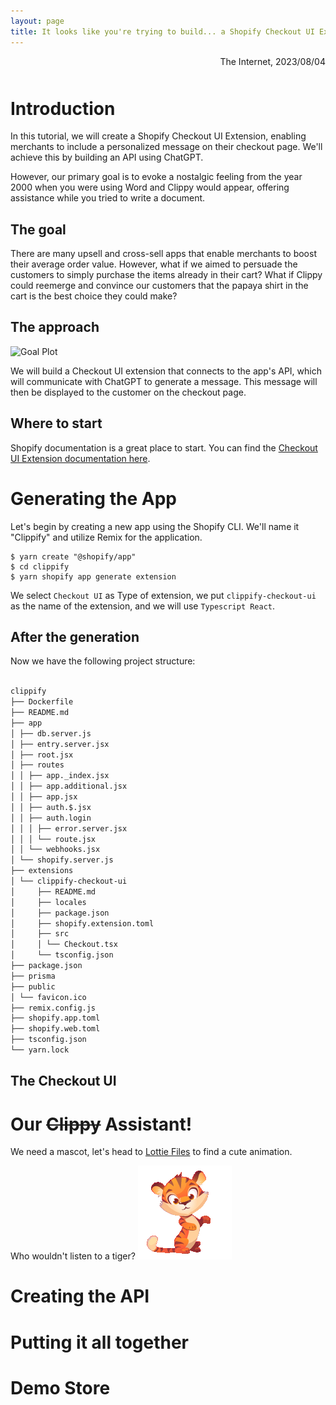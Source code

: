 ```yaml
---
layout: page
title: It looks like you're trying to build... a Shopify Checkout UI Extension
---
```


<div style="text-align:right;margin-bottom: 50px;">The Internet, 2023/08/04</div>

# Introduction

In this tutorial, we will create a Shopify Checkout UI Extension, enabling merchants to include a personalized message
on their checkout page. We'll achieve this by building an API using ChatGPT.

However, our primary goal is to evoke a nostalgic feeling from the year 2000 when you were using Word and Clippy would
appear, offering assistance while you tried to write a document.

## The goal

There are many upsell and cross-sell apps that enable merchants to boost their average order value. However, what if we
aimed to persuade the customers to simply purchase the items already in their cart? What if Clippy could reemerge and
convince our customers that the papaya shirt in the cart is the best choice they could make?

## The approach

![Goal Plot](/tutorials/clippify/goal-plot.svg)

We will build a Checkout UI extension that connects to the app's API, which will communicate with ChatGPT to generate a
message. This message will then be displayed to the customer on the checkout page.

## Where to start

Shopify documentation is a great place to start. You can find
the [Checkout UI Extension documentation here](https://shopify.dev/docs/api/checkout-ui-extensions).

# Generating the App

Let's begin by creating a new app using the Shopify CLI. We'll name it "Clippify" and utilize Remix for the application.

```shell
$ yarn create "@shopify/app"
$ cd clippify
$ yarn shopify app generate extension
```

We select `Checkout UI` as Type of extension, we put `clippify-checkout-ui` as the name of the extension, and we will
use `Typescript React`.

## After the generation

Now we have the following project structure:

```bash

clippify
├── Dockerfile
├── README.md
├── app
│ ├── db.server.js
│ ├── entry.server.jsx
│ ├── root.jsx
│ ├── routes
│ │ ├── app._index.jsx
│ │ ├── app.additional.jsx
│ │ ├── app.jsx
│ │ ├── auth.$.jsx
│ │ ├── auth.login
│ │ │ ├── error.server.jsx
│ │ │ └── route.jsx
│ │ └── webhooks.jsx
│ └── shopify.server.js
├── extensions
│ └── clippify-checkout-ui
│     ├── README.md
│     ├── locales
│     ├── package.json
│     ├── shopify.extension.toml
│     ├── src
│     │ └── Checkout.tsx
│     └── tsconfig.json
├── package.json
├── prisma
├── public
│ └── favicon.ico
├── remix.config.js
├── shopify.app.toml
├── shopify.web.toml
├── tsconfig.json
└── yarn.lock
```

## The Checkout UI

# Our ~~Clippy~~ Assistant!

We need a mascot, let's head to [Lottie Files](https://lottiefiles.com) to find a cute animation.

Who wouldn't listen to a tiger? ![Tiger](/tutorials/clippify/tiger.gif)

# Creating the API

# Putting it all together

# Demo Store
